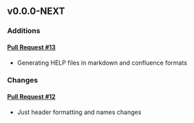 ## v0.0.0-NEXT

### Additions

#### [Pull Request #13](https://github.com/Maahsome/ktrouble/pull/13)

- Generating HELP files in markdown and confluence formats


### Changes

#### [Pull Request #12](https://github.com/Maahsome/ktrouble/pull/12)

- Just header formatting and names changes

